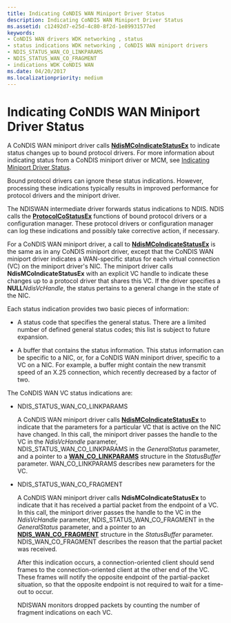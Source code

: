 ```yaml
---
title: Indicating CoNDIS WAN Miniport Driver Status
description: Indicating CoNDIS WAN Miniport Driver Status
ms.assetid: c12492d7-e25d-4c80-8f2d-1e89931577ed
keywords:
- CoNDIS WAN drivers WDK networking , status
- status indications WDK networking , CoNDIS WAN miniport drivers
- NDIS_STATUS_WAN_CO_LINKPARAMS
- NDIS_STATUS_WAN_CO_FRAGMENT
- indications WDK CoNDIS WAN
ms.date: 04/20/2017
ms.localizationpriority: medium
---
```


# Indicating CoNDIS WAN Miniport Driver Status





A CoNDIS WAN miniport driver calls [**NdisMCoIndicateStatusEx**](https://docs.microsoft.com/windows-hardware/drivers/ddi/content/ndis/nf-ndis-ndismcoindicatestatusex) to indicate status changes up to bound protocol drivers. For more information about indicating status from a CoNDIS miniport driver or MCM, see [Indicating Miniport Driver Status](indicating-miniport-driver-status.md).

Bound protocol drivers can ignore these status indications. However, processing these indications typically results in improved performance for protocol drivers and the miniport driver.

The NDISWAN intermediate driver forwards status indications to NDIS. NDIS calls the [**ProtocolCoStatusEx**](https://docs.microsoft.com/windows-hardware/drivers/ddi/content/ndis/nc-ndis-protocol_co_status_ex) functions of bound protocol drivers or a configuration manager. These protocol drivers or configuration manager can log these indications and possibly take corrective action, if necessary.

For a CoNDIS WAN miniport driver, a call to [**NdisMCoIndicateStatusEx**](https://docs.microsoft.com/windows-hardware/drivers/ddi/content/ndis/nf-ndis-ndismcoindicatestatusex) is the same as in any CoNDIS miniport driver, except that the CoNDIS WAN miniport driver indicates a WAN-specific status for each virtual connection (VC) on the miniport driver's NIC. The miniport driver calls **NdisMCoIndicateStatusEx** with an explicit VC handle to indicate these changes up to a protocol driver that shares this VC. If the driver specifies a **NULL***NdisVcHandle*, the status pertains to a general change in the state of the NIC.

Each status indication provides two basic pieces of information:

-   A status code that specifies the general status. There are a limited number of defined general status codes; this list is subject to future expansion.

-   A buffer that contains the status information. This status information can be specific to a NIC, or, for a CoNDIS WAN miniport driver, specific to a VC on a NIC. For example, a buffer might contain the new transmit speed of an X.25 connection, which recently decreased by a factor of two.

The CoNDIS WAN VC status indications are:

-   NDIS\_STATUS\_WAN\_CO\_LINKPARAMS

    A CoNDIS WAN miniport driver calls [**NdisMCoIndicateStatusEx**](https://docs.microsoft.com/windows-hardware/drivers/ddi/content/ndis/nf-ndis-ndismcoindicatestatusex) to indicate that the parameters for a particular VC that is active on the NIC have changed. In this call, the miniport driver passes the handle to the VC in the *NdisVcHandle* parameter, NDIS\_STATUS\_WAN\_CO\_LINKPARAMS in the *GeneralStatus* parameter, and a pointer to a [**WAN\_CO\_LINKPARAMS**](https://docs.microsoft.com/previous-versions/windows/hardware/network/ff565819(v=vs.85)) structure in the *StatusBuffer* parameter. WAN\_CO\_LINKPARAMS describes new parameters for the VC.

-   NDIS\_STATUS\_WAN\_CO\_FRAGMENT

    A CoNDIS WAN miniport driver calls **NdisMCoIndicateStatusEx** to indicate that it has received a partial packet from the endpoint of a VC. In this call, the miniport driver passes the handle to the VC in the *NdisVcHandle* parameter, NDIS\_STATUS\_WAN\_CO\_FRAGMENT in the *GeneralStatus* parameter, and a pointer to an [**NDIS\_WAN\_CO\_FRAGMENT**](https://docs.microsoft.com/previous-versions/windows/hardware/network/ff559030(v=vs.85)) structure in the *StatusBuffer* parameter. NDIS\_WAN\_CO\_FRAGMENT describes the reason that the partial packet was received.

    After this indication occurs, a connection-oriented client should send frames to the connection-oriented client at the other end of the VC. These frames will notify the opposite endpoint of the partial-packet situation, so that the opposite endpoint is not required to wait for a time-out to occur.

    NDISWAN monitors dropped packets by counting the number of fragment indications on each VC.

 

 





